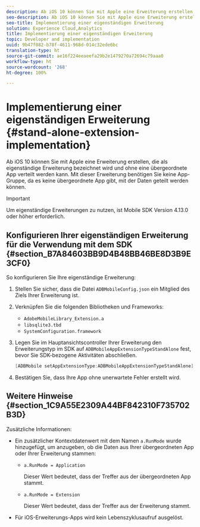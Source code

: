 ```yaml
---
description: Ab iOS 10 können Sie mit Apple eine Erweiterung erstellen, die als eigenständige Erweiterung bezeichnet wird und ohne eine übergeordnete App verteilt werden kann. Mit dieser Erweiterung benötigen Sie keine App-Gruppe, da es keine übergeordnete App gibt, mit der Daten geteilt werden können.
seo-description: Ab iOS 10 können Sie mit Apple eine Erweiterung erstellen, die als eigenständige Erweiterung bezeichnet wird und ohne eine übergeordnete App verteilt werden kann. Mit dieser Erweiterung benötigen Sie keine App-Gruppe, da es keine übergeordnete App gibt, mit der Daten geteilt werden können.
seo-title: Implementierung einer eigenständigen Erweiterung
solution: Experience Cloud,Analytics
title: Implementierung einer eigenständigen Erweiterung
topic: Developer and implementation
uuid: 9b47f082-b78f-4611-968d-014c32ede6bc
translation-type: ht
source-git-commit: ae16f224eeaeefa29b2e1479270a72694c79aaa0
workflow-type: ht
source-wordcount: '268'
ht-degree: 100%

---
```



# Implementierung einer eigenständigen Erweiterung {#stand-alone-extension-implementation}

Ab iOS 10 können Sie mit Apple eine Erweiterung erstellen, die als eigenständige Erweiterung bezeichnet wird und ohne eine übergeordnete App verteilt werden kann. Mit dieser Erweiterung benötigen Sie keine App-Gruppe, da es keine übergeordnete App gibt, mit der Daten geteilt werden können.

>[!IMPORTANT]
>
>Um eigenständige Erweiterungen zu nutzen, ist Mobile SDK Version 4.13.0 oder höher erforderlich.

## Konfigurieren Ihrer eigenständigen Erweiterung für die Verwendung mit dem SDK {#section_B7A84603BB9D4B48BB46BE8D3B9E3CF0}

So konfigurieren Sie Ihre eigenständige Erweiterung:

1. Stellen Sie sicher, dass die Datei `ADBMobileConfig.json` ein Mitglied des Ziels Ihrer Erweiterung ist.
1. Verknüpfen Sie die folgenden Bibliotheken und Frameworks:

   * `AdobeMobileLibrary_Extension.a`
   * `libsqlite3.tbd`
   * `SystemConfiguration.framework`

1. Legen Sie im Hauptansichtscontroller Ihrer Erweiterung den Erweiterungstyp im SDK auf `ADBMobileAppExtensionTypeStandAlone` fest, bevor Sie SDK-bezogene Aktivitäten abschließen.

   ```objective-c
   [ADBMobile setAppExtensionType:ADBMobileAppExtensionTypeStandAlone];
   ```

1. Bestätigen Sie, dass Ihre App ohne unerwartete Fehler erstellt wird.

## Weitere Hinweise {#section_1C9A55E2309A44BF842310F735702B3D}

Zusätzliche Informationen:

* Ein zusätzlicher Kontextdatenwert mit dem Namen `a.RunMode` wurde hinzugefügt, um anzugeben, ob die Daten aus Ihrer übergeordneten App oder Ihrer Erweiterung stammen:

   * `a.RunMode = Application`

      Dieser Wert bedeutet, dass der Treffer aus der übergeordneten App stammt.
   * `a.RunMode = Extension`

      Dieser Wert bedeutet, dass der Treffer aus der Erweiterung stammt.

* Für iOS-Erweiterungs-Apps wird kein Lebenszyklusaufruf ausgelöst.

